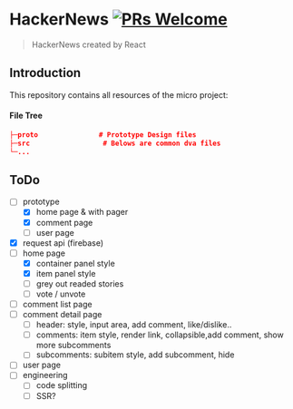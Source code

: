 
# HackerNews [![PRs Welcome](https://img.shields.io/badge/PRs-welcome-brightgreen.svg)](https://reactjs.org/docs/how-to-contribute.html#your-first-pull-request)

> HackerNews created by React


## Introduction
This repository contains all resources of the micro project:

#### File Tree

```json
├─proto               # Prototype Design files
├─src                  # Belows are common dva files
└─...
```

## ToDo
- [ ] prototype
  - [x] home page & with pager
  - [x] comment page
  - [ ] user page
- [x] request api (firebase)
- [ ] home page
  - [x] container panel style
  - [x] item panel style
  - [ ] grey out readed stories 
  - [ ] vote / unvote
- [ ] comment list page
- [ ] comment detail page
  - [ ] header: style, input area, add comment, like/dislike..
  - [ ] comments: item style, render link, collapsible,add comment, show more subcomments
  - [ ] subcomments: subitem style, add subcomment, hide
- [ ] user page
- [ ] engineering
  - [ ] code splitting
  - [ ] SSR?
